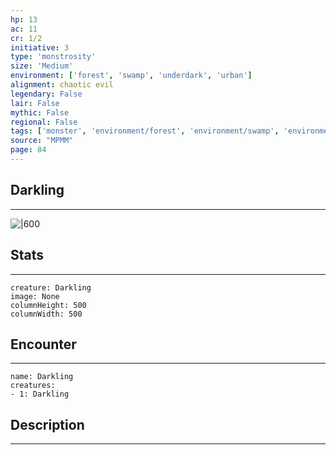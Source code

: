 ```yaml
---
hp: 13
ac: 11
cr: 1/2
initiative: 3
type: 'monstrosity'    
size: 'Medium'
environment: ['forest', 'swamp', 'underdark', 'urban']
alignment: chaotic evil
legendary: False
lair: False
mythic: False
regional: False
tags: ['monster', 'environment/forest', 'environment/swamp', 'environment/underdark', 'environment/urban']
source: "MPMM"
page: 84
---
```


## Darkling
---

![|600](D:/Program%20Files/5e.tools/img/bestiary/MPMM/Darkling.webp)

## Stats
---

```statblock
creature: Darkling
image: None
columnHeight: 500
columnWidth: 500
```

## Encounter
---

```encounter-table
name: Darkling
creatures:
- 1: Darkling
```

## Description
---




